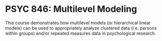 # PSYC 846: Multilevel Modeling

This course demonstrates how multilevel models (or hierarchical linear models) can be used to appropriately analyze clustered data (i.e. persons within groups) and/or repeated measures data in psychological research.